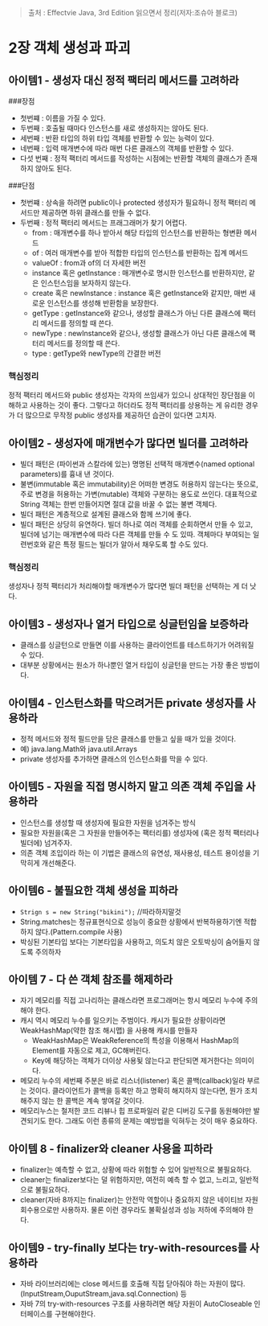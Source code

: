 > 출처 : Effectvie Java, 3rd Edition 읽으면서 정리(저자:조슈아 블로크)

# 2장 객체 생성과 파괴
## 아이템1 - 생성자 대신 정적 팩터리 메서드를 고려하라
###장점
- 첫번쨰 : 이름을 가질 수 있다.
- 두번째 : 호출될 때마다 인스턴스를 새로 생성하지는 않아도 된다.
- 세번째 : 반환 타입의 하위 타입 객체를 반환할 수 있는 능력이 있다.
- 네번째 : 입력 매개변수에 따라 매번 다른 클래스의 객체를 반환할 수 있다.
- 다섯 번째 : 정적 팩터리 메서드를 작성하는 시점에는 반환할 객체의 클래스가 존재하지 않아도 된다.

###단점
- 첫번쨰 : 상속을 하려면 public이나 protected 생성자가 필요하니 정적 팩터리 메서드만 제공하면 하위 클래스를 만들 수 없다.
- 두번째 : 정적 팩터리 메서드는 프래그래머가 찾기 어렵다.  
    * from : 매개변수를 하나 받아서 해당 타입의 인스턴스를 반환하는 형변환 메서드
    * of : 여러 매개변수를 받아 적합한 타입의 인스턴스를 반환하는 집계 메서드
    * valueOf : from과 of의 더 자세한 버전
    * instance 혹은 getInstance : 매개변수로 명시한 인스턴스를 반환하지만, 같은 인스턴스임을 보자하지 않는다.
    * create 혹은 newInstance : instance 혹은 getInstance와 같지만, 매번 새로운 인스턴스를 생성해 반환함을 보장한다.
    * getType : getInstance와 같으나, 생성할 클래스가 아닌 다른 클래스에 팩터리 메서드를 정의할 때 쓴다.
    * newType : newInstance와 같으나, 생성할 클래스가 아닌 다른 클래스에 팩터리 메서드를 정의할 때 쓴다.
    * type : getType와 newType의 간결한 버전
    
### 핵심정리
정적 팩터리 메서드와 public 생성자는 각자의 쓰임새가 있으니 상대적인 장단점을 이해하고 사용하는 것이 좋다.
그렇다고 하더라도 정적 팩터리를 상용하는 게 유리한 경우가 더 많으므로 무작정 public 생성자를 제공하던 습관이 있다면 고치자.

## 아이템2 - 생성자에 매개변수가 많다면 빌더를 고려하라
 - 빌더 패턴은 (파이썬과 스칼라에 있는) 명명된 선택적 매개변수(named optional parameters)를 흉내 낸 것이다.
 - 불변(immutable 혹은 immutability)은 어떠한 변경도 허용하지 않는다는 뜻으로, 주로 변경을 허용하는 가변(mutable) 객체와
   구분하는 용도로 쓰인다. 대표적으로 String 객체는 한번 만들어지면 절대 값을 바꿀 수 없는 불변 객체다.
 - 빌더 패턴은 계층적으로 설계된 클래스와 함께 쓰기에 좋다.   
 - 빌더 패턴은 상당히 유연하다. 빌더 하나로 여러 객체를 순회하면서 만들 수 있고, 빌더에 넘기는 매개변수에
   따라 다른 객체를 만들 수 도 있따. 객체마다 부여되는 일련번호와 같은 특정 필드는 빌더가 알아서 채우도록 할 수도 있다.
   
### 핵심정리
생성자나 정적 팩터리가 처리해야할 매개변수가 많다면 빌더 패턴을 선택하는 게 더 낫다.   

## 아이템3 - 생성자나 열거 타입으로 싱글턴임을 보증하라
 - 클래스를 싱글턴으로 만들면 이를 사용하는 클라이언트를 테스트하기가 어려워질 수 있다.
 - 대부분 상황에서는 원소가 하나뿐인 열거 타입이 싱글턴을 만드는 가장 좋은 방법이다.  

## 아이템4 - 인스턴스화를 막으려거든 private 생성자를 사용하라
- 정적 메서드와 정적 필드만을 담은 클래스를 만들고 싶을 때가 있을 것이다.
- 예) java.lang.Math와 java.util.Arrays
- private 생성자를 추가하면 클래스의 인스턴스화를 막을 수 있다.

## 아이템5 - 자원을 직접 명시하지 말고 의존 객체 주입을 사용하라
- 인스턴스를 생성할 때 생성자에 필요한 자원을 넘겨주는 방식
- 필요한 자원을(혹은 그 자원을 만들어주는 팩터리를) 생성자에 (혹은 정적 팩터리나 빌더에) 넘겨주자.
- 의존 객체 조입이라 하는 이 기법은 클래스의 유연성, 재사용성, 테스트 용이성을 기막히게 개선해준다.

## 아이템6 - 불필요한 객체 생성을 피하라
- `Strign s = new String("bikini");` //따라하지말것
- String.matches는 정규표현식으로 성능이 중요한 상황에서 반복하용하기엔 적합하지 않다.(Pattern.compile 사용)
- 박싱된 기본타입 보다는 기본타입을 사용하고, 의도치 않은 오토박싱이 숨어들지 않도록 주의하자

## 아이템 7 - 다 쓴 객체 참조를 해제하라
- 자기 메모리를 직접 고나리하는 클래스라면 프로그래머는 항시 메모리 누수에 주의해야 한다.
- 캐시 역시 메모리 누수를 일으키는 주범이다. 캐시가 필요한 상황이라면 WeakHashMap(약한 참조 해시맵) 을 사용해 캐시를 만들자
    * WeakHashMap은 WeakReference의 특성을 이용해서 HashMap의 Element를 자동으로 제고, GC해버린다.
    * Key에 해당하는 객체가 더이상 사용됮 않는다고 판단되면 제거한다는 의미이다.
- 메모리 누수의 세번째 주분은 바로 리스너(listener) 혹은 콜백(callback)일라 부르는 것이다. 
  클라이언트가 콜백을 등록만 하고 명확히 해지하지 않는다면, 뭔가 조치해주지 않는 한 콜백은 계속 쌓여갈 것이다.
- 메모리누스는 철저한 코드 리뷰나 힙 프로파일러 같은 디버깅 도구를 동원해야만 발견되기도 한다. 그래도 이런 종류의 문제는 예방법을 익혀두는 것이 매우 중요하다.

## 아이템 8 - finalizer와 cleaner 사용을 피하라
- finalizer는 예측할 수 없고, 상황에 따라 위험할 수 있어 일반적으로 불필요하다.
- cleaner는 finalizer보다는 덜 위험하지만, 여전히 예측 할 수 없고, 느리고, 일반적으로 불필요하다.
- cleaner(자바 8까지는 finalizer)는 안전막 역할이나 중요하지 않은 네이티브 자원회수용으로만 사용하자.
  물론 이런 경우라도 불확실성과 성능 저하에 주의해야 한다.

## 아이템9 - try-finally 보다는 try-with-resources를 사용하라
- 자바 라이브러리에는 close 메서드를 호출해 직접 닫아줘야 하는 자원이 많다. (InputStream,OuputStream,java.sql.Connection) 등
- 자바 7의 try-with-resources 구조를 사용하려면 해당 자원이 AutoCloseable 인터페이스를 구현해야한다.

